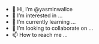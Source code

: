 - 👋 Hi, I’m @yasminwallce
- 👀 I’m interested in ...
- 🌱 I’m currently learning ...
- 💞️ I’m looking to collaborate on ...
- 📫 How to reach me ...

<!---
yasminwallce/yasminwallce is a ✨ special ✨ repository because its `README.md` (this file) appears on your GitHub profile.
You can click the Preview link to take a look at your changes.
--->
